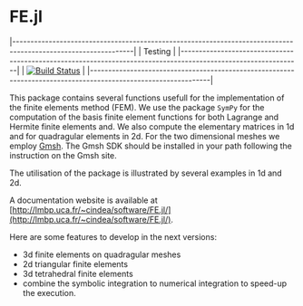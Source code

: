 # FE.jl

|---------------------------------------------------------------------------------------------------------------|
| Testing                                                                                                       |
|---------------------------------------------------------------------------------------------------------------|
| [![Build Status](https://travis-ci.org/ncindea/FE.jl.svg?branch=master)](https://travis-ci.org/ncindea/FE.jl) |
|---------------------------------------------------------------------------------------------------------------|

This package contains several functions usefull for the implementation of the finite elements method (FEM). We use the package `SymPy` for the computation of the basis finite element functions for both Lagrange and Hermite finite elements and. We also compute the elementary matrices in 1d and for quadragular elements in 2d. 
For the two dimensional meshes we employ [Gmsh](https://gmsh.info/). The Gmsh SDK should be installed in your path following the instruction on the Gmsh site.

The utilisation of the package is illustrated by several examples in 1d and 2d.

A documentation website is available at [http://lmbp.uca.fr/~cindea/software/FE.jl/](http://lmbp.uca.fr/~cindea/software/FE.jl/).

Here are some features to develop in the next versions:
- 3d finite elements on quadragular meshes
- 2d triangular finite elements
- 3d tetrahedral finite elements
- combine the symbolic integration to numerical integration to speed-up the execution.
